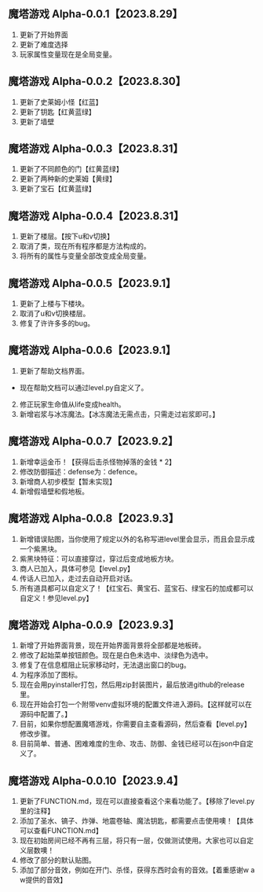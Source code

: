## 魔塔游戏 Alpha-0.0.1【2023.8.29】

1. 更新了开始界面
2. 更新了难度选择
3. 玩家属性变量现在是全局变量。

## 魔塔游戏 Alpha-0.0.2【2023.8.30】

1. 更新了史莱姆小怪【红蓝】
2. 更新了钥匙【红黄蓝绿】
3. 更新了墙壁

## 魔塔游戏 Alpha-0.0.3【2023.8.31】

1. 更新了不同颜色的门【红黄蓝绿】
2. 更新了两种新的史莱姆【黄绿】
3. 更新了宝石【红黄蓝绿】

## 魔塔游戏 Alpha-0.0.4【2023.8.31】

1. 更新了楼层。【按下u和v切换】
2. 取消了类，现在所有程序都是方法构成的。
3. 将所有的属性与变量全部改变成全局变量。

## 魔塔游戏 Alpha-0.0.5【2023.9.1】

1. 更新了上楼与下楼块。
2. 取消了u和v切换楼层。
3. 修复了许许多多的bug。

## 魔塔游戏 Alpha-0.0.6【2023.9.1】

1. 更新了帮助文档界面。
- 现在帮助文档可以通过level.py自定义了。
2. 修正玩家生命值从life变成health。
3. 新增岩浆与冰冻魔法。【冰冻魔法无需点击，只需走过岩浆即可。】

## 魔塔游戏 Alpha-0.0.7【2023.9.2】

1. 新增幸运金币！【获得后击杀怪物掉落的金钱 * 2】
2. 修改防御描述：defense为：defence。
3. 新增商人初步模型【暂未实现】
4. 新增假墙壁和假地板。

## 魔塔游戏 Alpha-0.0.8【2023.9.3】

1. 新增错误贴图，当你使用了规定以外的名称写进level里会显示，而且会显示成一个紫黑块。
2. 紫黑块特征：可以直接穿过，穿过后变成地板方块。
3. 商人已加入，具体可参见【level.py】
4. 传话人已加入，走过去自动开启对话。
5. 所有道具都可以自定义了！【红宝石、黄宝石、蓝宝石、绿宝石的加成都可以自定义！参见level.py】

## 魔塔游戏 Alpha-0.0.9【2023.9.3】

1. 新增了开始界面背景，现在开始界面背景将全部都是地板砖。
2. 修改了起始菜单按钮颜色。现在是白色未选中、淡绿色为选中。
3. 修复了在信息框阻止玩家移动时，无法退出窗口的bug。
4. 为程序添加了图标。
5. 现在会用pyinstaller打包，然后用zip封装图片，最后放进github的release里。
6. 现在开始会打包一个附带venv虚拟环境的配置文件进入源码。【这样就可以在源码中配置了。】
7. 目前，如果你想配置魔塔游戏，你需要自主查看源码，然后查看【level.py】修改步骤。
8. 目前简单、普通、困难难度的生命、攻击、防御、金钱已经可以在json中自定义了。

## 魔塔游戏 Alpha-0.0.10【2023.9.4】

1. 更新了FUNCTION.md，现在可以直接查看这个来看功能了。【移除了level.py里的注释】
2. 添加了圣水、镐子、炸弹、地震卷轴、魔法钥匙，都需要点击使用噢！【具体可以查看FUNCTION.md】
3. 现在初始房间已经不再有三层，将只有一层，仅做测试使用。大家也可以自定义层数噢！
4. 修改了部分的默认贴图。
5. 添加了部分音效，例如在开门、杀怪，获得东西时会有的音效。【着重感谢w a w提供的音效】